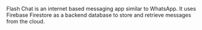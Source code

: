 Flash Chat is an internet based messaging app similar to WhatsApp. It uses Firebase Firestore as a backend database to store and retrieve messages from the cloud. 
